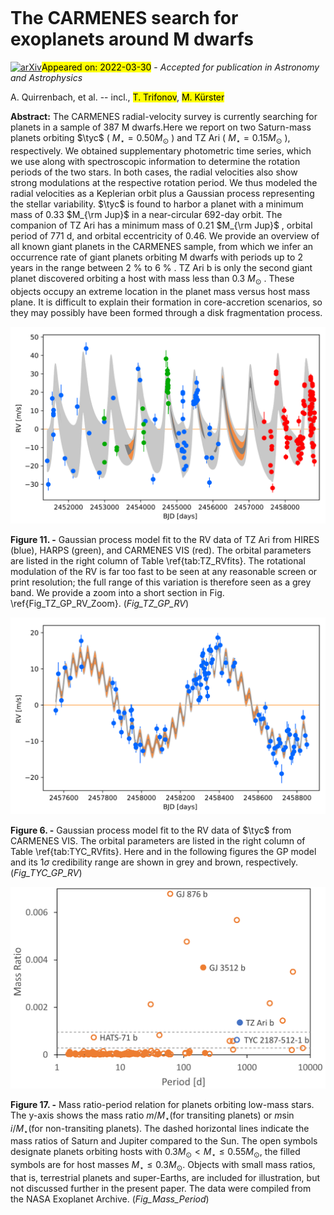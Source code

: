 <div class="macros" style="visibility:hidden;">
$\newcommand{\ensuremath}{}$
$\newcommand{\xspace}{}$
$\newcommand{\object}[1]{\texttt{#1}}$
$\newcommand{\farcs}{{.}''}$
$\newcommand{\farcm}{{.}'}$
$\newcommand{\arcsec}{''}$
$\newcommand{\arcmin}{'}$
$\newcommand{\ion}[2]{#1#2}$
$\newcommand{\textsc}[1]{\textrm{#1}}$
$\newcommand{\hl}[1]{\textrm{#1}}$
$\newcommand{\footnote}[1]{}$
$\newcommand{\tyc}{\mbox{TYC 2187-512-1}}$
$\newcommand{\cyr}{\tencyr\cyracc}$</div>

<div class="macros" style="visibility:hidden;">
$\newcommand{\ensuremath}{}$
$\newcommand{\xspace}{}$
$\newcommand{\object}[1]{\texttt{#1}}$
$\newcommand{\farcs}{{.}''}$
$\newcommand{\farcm}{{.}'}$
$\newcommand{\arcsec}{''}$
$\newcommand{\arcmin}{'}$
$\newcommand{\ion}[2]{#1#2}$
$\newcommand{\textsc}[1]{\textrm{#1}}$
$\newcommand{\hl}[1]{\textrm{#1}}$
$\newcommand{\footnote}[1]{}$
$\newcommand{\tyc}{\mbox{TYC 2187-512-1}}$
$\newcommand{\cyr}{\tencyr\cyracc}$</div>



<div id="title">

# The CARMENES search for exoplanets around M dwarfs

</div>
<div id="comments">

[![arXiv](https://img.shields.io/badge/arXiv-2203.16504-b31b1b.svg)](https://arxiv.org/abs/2203.16504)<mark>Appeared on: 2022-03-30</mark> - _Accepted for publication in Astronomy and Astrophysics_

</div>
<div id="authors">

A. Quirrenbach, et al. -- incl., <mark>T. Trifonov</mark>, <mark>M. Kürster</mark>

</div>
<div id="abstract">

**Abstract:** The CARMENES radial-velocity survey is currently searching for planets in a sample of 387 M dwarfs.Here we report on two Saturn-mass planets orbiting $\tyc$ ( $M_\star = 0.50 M_\odot$ ) and TZ Ari ( $M_\star = 0.15 M_\odot$ ), respectively. We obtained supplementary photometric time series, which we use along with spectroscopic information to determine the rotation periods of the two stars. In both cases, the radial velocities also show strong modulations at the respective rotation period. We thus modeled the radial velocities as a Keplerian orbit plus a Gaussian process representing the stellar variability. $\tyc$ is found to harbor a planet with a minimum mass of 0.33 $M_{\rm Jup}$ in a near-circular 692-day orbit. The companion of TZ Ari has a minimum mass of 0.21 $M_{\rm Jup}$ , orbital period of 771 d, and orbital eccentricity of 0.46. We provide an overview of all known giant planets in the CARMENES sample, from which we infer an occurrence rate of giant planets orbiting M dwarfs with periods up to 2 years in the range between 2 \% to 6 \% . TZ Ari b is only the second giant planet discovered orbiting a host with mass less than 0.3 $M_\odot$ . These objects occupy an extreme location in the planet mass versus host mass plane. It is difficult to explain their formation in core-accretion scenarios, so they may possibly have been formed through a disk fragmentation process.

</div>

<div id="div_fig1">

<img src="tmp_2203.16504/./TZ_GP_RV.png" alt="Fig11" width="100%"/>

**Figure 11. -** Gaussian process model fit to the RV data of TZ Ari from HIRES (blue), HARPS (green), and CARMENES VIS (red). The orbital parameters are listed in the right column of Table \ref{tab:TZ_RVfits}. The rotational modulation of the RV is far too fast to be seen at any reasonable screen or print resolution; the full range of this variation is therefore seen as a grey band. We provide a zoom into a short section in Fig. \ref{Fig_TZ_GP_RV_Zoom}. (*Fig_TZ_GP_RV*)

</div>
<div id="div_fig2">

<img src="tmp_2203.16504/./TYC_GP_RV.png" alt="Fig6" width="100%"/>

**Figure 6. -** Gaussian process model fit to the RV data of $\tyc$  from CARMENES VIS. The orbital parameters are listed in the right column of Table \ref{tab:TYC_RVfits}. Here and in the following figures the GP model and its $1 \sigma$ credibility range are shown in grey and brown, respectively. (*Fig_TYC_GP_RV*)

</div>
<div id="div_fig3">

<img src="tmp_2203.16504/./Mass_Period_with_Lines.png" alt="Fig17" width="100%"/>

**Figure 17. -** Mass ratio-period relation for planets orbiting low-mass stars. The y-axis shows the mass ratio $m/M_\star$(for transiting planets) or $m \sin i / M_\star$(for non-transiting planets). The dashed horizontal lines indicate the mass ratios of Saturn and Jupiter compared to the Sun. The open symbols designate planets orbiting hosts with $0.3 M_\odot < M_\star \leq 0.55 M_\odot$, the filled symbols are for host masses $M_\star \leq 0.3 M_\odot$. Objects with small mass ratios, that is, terrestrial planets and super-Earths, are included for illustration, but not discussed further in the present paper. The data were compiled from the NASA Exoplanet Archive. (*Fig_Mass_Period*)

</div>